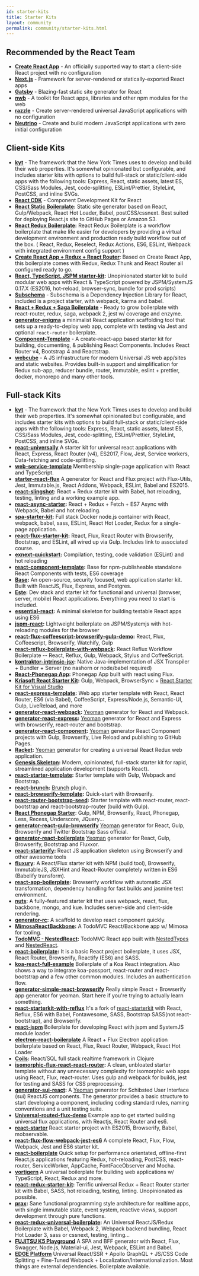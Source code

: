 ```yaml
---
id: starter-kits
title: Starter Kits
layout: community
permalink: community/starter-kits.html
---
```


## Recommended by the React Team

* **[Create React App](https://github.com/facebookincubator/create-react-app)** - An officially supported way to start a client-side React project with no configuration
* **[Next.js](https://learnnextjs.com/)** - Framework for server-rendered or statically-exported React apps
* **[Gatsby](https://www.gatsbyjs.org/)** - Blazing-fast static site generator for React
* **[nwb](https://github.com/insin/nwb)** - A toolkit for React apps, libraries and other npm modules for the web
* **[razzle](https://github.com/jaredpalmer/razzle)** - Create server-rendered universal JavaScript applications with no configuration
* **[Neutrino](https://neutrino.js.org/)** - Create and build modern JavaScript applications with zero initial configuration

## Client-side Kits

* **[kyt](https://github.com/nytimes/kyt)** - The framework that the New York Times uses to develop and build their web properties. It's somewhat opinionated but configurable, and includes starter kits with options to build full-stack or static/client-side apps with the following tools: Express, React, static assets, latest ES, CSS/Sass Modules, Jest, code-splitting, ESLint/Prettier, StyleLint, PostCSS, and inline SVGs.
* **[React CDK](https://github.com/kadirahq/react-cdk)** - Component Development Kit for React
* **[React Static Boilerplate](https://github.com/koistya/react-static-boilerplate):** Static site generator based on React, Gulp/Webpack, React Hot Loader, Babel, postCSS/cssnext. Best suited for deploying React.js site to GitHub Pages or Amazon S3.
* **[React Redux Boilerplate](https://github.com/iroy2000/react-redux-boilerplate):** React Redux Boilerplate is a workflow boilerplate that make life easier for developers by providing a virtual development environment and production ready build workflow out of the box.  ( React, Redux, Reselect, Redux Actions, ES6, ESLint, Webpack with integrated environment config support )
* **[Create React App + Redux + React Router](https://github.com/notrab/create-react-app-redux)**: Based on Create React App, this boilerplate comes with Redux, Redux Thunk and React Router all configured ready to go.
* **[React, TypeScript, JSPM starter-kit](https://github.com/piotrwitek/react-ts-jspm-starter-kit):** Unopinionated starter kit to build modular web apps with React & TypeScript powered by JSPM/SystemJS 0.17.X (ES2016, hot-reload, browser-sync, bundle for prod scripts)
* **[Subschema](https://subschema.github.io/subschema)** - Subschema is a Dependency Injection Library for React, included is a project starter, with webpack, karma and babel.
* **[React + Redux + Saga Boilerplate](https://github.com/gilbarbara/react-redux-saga-boilerplate)** -
Ready to grow boilerplate with react-router, redux, saga, webpack 2, jest w/ coverage and enzyme.
* **[generator-enigma](https://www.npmjs.com/package/generator-enigma)** a minimalist React application scaffolding tool that sets up a ready-to-deploy web app, complete with testing via Jest and optional `react-router` boilerplate.
* **[Component-Template](https://github.com/reactstrap/component-template)** - A create-react-app based starter kit for building, documenting, & publishing React Components. Includes React Router v4, Bootstrap 4 and Reactstrap.
* **[webcube](https://github.com/dexteryy/Project-WebCube)** - A JS infrastructure for modern Universal JS web app/sites and static websites. Provides built-in support and simplification for Redux sub-app, reducer bundle, router, immutable, eslint + prettier, docker, monorepo and many other tools.

## Full-stack Kits

* **[kyt](https://github.com/nytimes/kyt)** - The framework that the New York Times uses to develop and build their web properties. It's somewhat opinionated but configurable, and includes starter kits with options to build full-stack or static/client-side apps with the following tools: Express, React, static assets, latest ES, CSS/Sass Modules, Jest, code-splitting, ESLint/Prettier, StyleLint, PostCSS, and inline SVGs.
* **[react-universally](https://github.com/ctrlplusb/react-universally)** A starter kit for universal react applications with React, Express, React Router (v4), ES2017, Flow, Jest, Service workers, Data-fetching and code-splitting.
 * **[web-service-template](https://github.com/nandai/web-service-template)** Membership single-page application with React and TypeScript.
 * **[starter-react-flux](https://github.com/SokichiFujita/starter-react-flux)** A generator for React and Flux project with Flux-Utils, Jest, Immutable.js, React Addons, Webpack, ESLint, Babel and ES2015.
 * **[react-slingshot](https://github.com/coryhouse/react-slingshot):** React + Redux starter kit with Babel, hot reloading, testing, linting and a working example app.
 * **[react-async-starter](https://github.com/didierfranc/react-async-starter):** React + Redux + Fetch + ES7 Async with Webpack, Babel and hot reloading.
 * **[spa-starter-kit](https://github.com/vutran/spa-starter-kit):** Full stack Docker node.js container with React, webpack, babel, sass, ESLint, React Hot Loader, Redux for a single-page application.
 * **[react-flux-starter-kit](https://github.com/coryhouse/react-flux-starter-kit):** React, Flux, React Router with Browserify, Bootstrap, and ESLint, all wired up via Gulp. Includes link to associated course.
 * **[exnext-quickstart](https://github.com/nkbt/esnext-quickstart):** Compilation, testing, code validation (ESLint) and hot reloading
 * **[react-component-template](https://github.com/nkbt/react-component-template):** Base for npm-publisheable standalone React Components with tests, ES6 coverage
 * **[Base](https://github.com/adeperio/base):** An open-source, security focused, web application starter kit.
Built with ReactJS, Flux, Express, and Postgres.
 * **[Este](https://github.com/este/este):** Dev stack and starter kit for functional and universal (browser, server, mobile) React applications. Everything you need to start is included.
 * **[essential-react](https://github.com/pheuter/essential-react):** A minimal skeleton for building testable React apps using ES6
 * **[jspm-react](https://github.com/capaj/jspm-react):** Lightweight boilerplate on JSPM/Systemjs with hot-reloading modules for the browser
 * **[react-flux-coffeescript-browserify-gulp-demo](https://github.com/dqdinh/react-flux-coffeescript-browserify-gulp-demo):** React, Flux, Coffeescript, Browserify, Watchify, Gulp
 * **[react-reflux-boilerplate-with-webpack](https://github.com/iroy2000/react-reflux-boilerplate-with-webpack):** React Reflux Workflow Boilerplate -- React, Reflux, Gulp, Webpack, Stylus and CoffeeScript.
 * **[kontraktor-intrinsic-jsx](https://github.com/RuedigerMoeller/InstrinsicReactJSX):** Native Java-implementation of JSX Transpiler + Bundler + Server (no nashorn or node/babel required)
 * **[React-Phonegap App](https://github.com/kjda/ReactJs-Phonegap):** Phonegap App built with react using Flux.
 * **[Kriasoft React Starter Kit](https://github.com/kriasoft/react-starter-kit):** Gulp, Webpack, BrowserSync + [React Starter Kit for Visual Studio](http://visualstudiogallery.msdn.microsoft.com/d65d6b29-6dd7-4100-81b1-609e5afce356)
 * **[react-express-template](https://github.com/khaled/react-express-template):** Web app starter template with React, React Router, ES6 (via Babel), CoffeeScript, Express/Node.js, Semantic-UI, Gulp, LiveReload, and more
 * **[generator-react-webpack](https://github.com/newtriks/generator-react-webpack):** [Yeoman](http://yeoman.io/) generator for React and Webpack.
 * **[generator-react-express](https://github.com/JedWatson/generator-react-express):** [Yeoman](http://yeoman.io/) generator for React and Express with browserify, react-router and bootstrap.
 * **[generator-react-component](https://github.com/JedWatson/generator-react-component):** [Yeoman](http://yeoman.io/) generator React Component projects with Gulp, Browserify, Live Reload and publishing to GitHub Pages.
 * **[Racket](https://github.com/mohebifar/racket):** [Yeoman](http://yeoman.io/) generator for creating a universal React Redux web application.
 * **[Genesis Skeleton](http://genesis-skeleton.com/):** Modern, opinionated, full-stack starter kit for rapid, streamlined application development (supports React).
 * **[react-starter-template](https://github.com/johnthethird/react-starter-template):** Starter template with Gulp, Webpack and Bootstrap.
 * **[react-brunch](https://npmjs.org/package/react-brunch):** [Brunch](http://brunch.io/) plugin.
 * **[react-browserify-template](https://github.com/petehunt/react-browserify-template):** Quick-start with Browserify.
 * **[react-router-bootstrap-seed](https://github.com/okigan/react-router-bootstrap-seed):** Starter template with react-router, react-bootstrap and react-bootstrap-router (build with Gulp).
 * **[React Phonegap Starter](https://github.com/stample/gulp-browserify-react-phonegap-starter)**:
Gulp, NPM, Browserify, React, Phonegap, Less, Recess, Underscore, JQuery...
 * **[generator-react-gulp-browserify](https://github.com/randylien/generator-react-gulp-browserify)** [Yeoman](http://yeoman.io/) generator for React, Gulp, Browserify and Twitter Bootstrap Sass official.
 * **[generator-react-boilerplate](https://github.com/mitchbox/generator-react-boilerplate)** [Yeoman](http://yeoman.io/) generator for React, Gulp, Browserify, Bootstrap and Fluxxor.
 * **[react-starterify](https://github.com/Granze/react-starterify):** React JS application skeleton using Browserify and other awesome tools
 * **[fluxury](https://github.com/jim-y/fluxury):** A React/Flux starter kit with NPM (build tool), Browserify, ImmutableJS, JSXHint and React-Router completely written in ES6 (Babelify transform).
 * **[react-app-boilerplate](https://github.com/christianalfoni/react-app-boilerplate):** Browserify workflow with automatic JSX transformation, dependency handling for fast builds and jasmine test environment.
 * **[nuts](https://github.com/micahlmartin/nuts):** A fully-featured starter kit that uses webpack, react, flux, backbone, mongo, and kue. Includes server-side and client-side rendering.
 * **[generator-rc](https://github.com/react-component/generator-rc):** A scaffold to develop react component quickly.
 * **[MimosaReactBackbone](https://github.com/dbashford/MimosaReactBackboneTodoList):** A TodoMVC React/Backbone app w/ Mimosa for tooling.
 * **[TodoMVC - NestedReact](https://github.com/gaperton/todomvc-nestedreact):** TodoMVC React app built with [NestedTypes](https://github.com/Volicon/NestedTypes) and [NestedReact](https://github.com/Volicon/NestedReact).
 * **[react-boilerplate](https://github.com/AbeEstrada/react-boilerplate):** It is a basic React project boilerplate, it uses JSX, React Router, Browserify, Reactify (ES6) and SASS.
 * **[koa-react-full-example](https://github.com/dozoisch/koa-react-full-example)** Boilerplate of a Koa React integration. Also shows a way to integrate koa-passport, react-router and react-bootstrap and a few other common modules. Includes an authentication flow.
 * **[generator-simple-react-browserify](https://github.com/luisrudge/generator-simple-react-browserify)** Really simple React + Browserify app generator for yeoman. Start here if you're trying to actually learn something.
 * **[react-starterkit-with-reflux](https://github.com/maisnamraju/react-starterkit)** It's a fork of [react-starterkit](https://github.com/wbkd/react-starterkit) with React, Reflux, ES6 with Babel, Fontawesome, SASS, Bootstrap SASS(not react-bootstrap), and Browserify.
 * **[react-jspm](https://github.com/chenxsan/react-jspm)** Boilerplate for developing React with jspm and SystemJS module loader.
 * **[electron-react-boilerplate](https://github.com/chentsulin/electron-react-boilerplate)** A React + Flux Electron application boilerplate based on React, Flux, React Router, Webpack, React Hot Loader
 * **[Coils](https://github.com/zubairq/coils):** React/SQL full stack realtime framework in Clojure
 * **[isomorphic-flux-react-react-router](https://github.com/jahrlin/isomorphic-flux-react-react-router):** A clean, unbloated starter template without any unnecessary complexity for isomorphic web apps using React, Flux, react-router. Uses gulp and webpack for builds, jest for testing and SASS for CSS preprocessing.
 * **[generator-sui-react](https://github.com/SUI-Components/generator-sui-react):** A [Yeoman](http://yeoman.io/) generator for Schibsted User Interface (sui) ReactJS components. The generator provides a basic structure to start developing a component, including coding standard rules, naming conventions and a unit testing suite.
 * **[Universal-routed-flux-demo](https://github.com/pierreavizou/universal-routed-flux-demo)** Example app to get started building universal flux applications, with Reactjs, React Router and es6.
 * **[react-starter](https://github.com/aliakakis/react-starter/)** React starter project with ES2015, Browserify, Babel, mobservable.
 * **[react-flux-flow-webpack-jest-es6](https://github.com/msalia/react-flux-flow-webpack-jest-es6)** A complete React, Flux, Flow, Webpack, Jest and ES6 starter kit.
 * **[react-boilerplate](https://github.com/mxstbr/react-boilerplate)** Quick setup for performance orientated, offline-first React.js applications featuring Redux, hot-reloading, PostCSS, react-router, ServiceWorker, AppCache, FontFaceObserver and Mocha.
 * **[vortigern](https://github.com/barbar/vortigern)** A universal boilerplate for building web applications w/ TypeScript, React, Redux and more.
 * **[react-redux-starter-kit](https://github.com/davezuko/react-redux-starter-kit):** Terrific universal Redux + React Router starter kit with Babel, SASS, hot reloading, testing, linting. Unopinionated as possible.
 * **[prax](https://github.com/mitranim/prax):** Sane functional programming style architecture for realtime apps, with single immutable state, event system, reactive views, support development through pure functions.
 * **[react-redux-universal-boilerplate](https://github.com/kiki-le-singe/react-redux-universal-boilerplate):**
An Universal ReactJS/Redux Boilerplate with Babel, Webpack 2, Webpack backend bundling, React Hot Loader 3, sass or cssnext, testing, linting...
 * **[FUJITSU K5 Playground](https://playground.cloud.global.fujitsu.com)** A SPA and BFF generator with React, Flux, Swagger, Node.js, Material-ui, Jest, Webpack, ESLint and Babel.
 * **[EDGE Platform](https://github.com/sebastian-software/edge)** Universal React/SSR + Apollo GraphQL + JS/CSS Code Splitting + Fine-Tuned Webpack + Localization/Internationalization. Most things are external dependencies. Boilerplate available.
